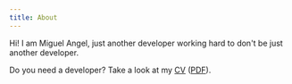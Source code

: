 ```yaml
---
title: About
---
```


Hi! I am Miguel Angel, just another developer working hard to don't be just
another developer.

Do you need a developer? Take a look at my [CV](https://docs.google.com/document/d/1dbXk7CYAAG_MefJ4i5bddwkH6z9esE-y-NjpB1_PGdQ/edit?usp=sharing) ([PDF](https://docs.google.com/document/export?format=pdf&id=1dbXk7CYAAG_MefJ4i5bddwkH6z9esE-y-NjpB1_PGdQ)).

